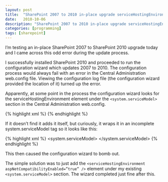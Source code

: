 ```yaml
---
layout: post
title:  "SharePoint 2007 to 2010 in-place upgrade serviceHostingEnvironment error"
date:   2010-10-06
description: "SharePoint 2007 to 2010 in-place upgrade serviceHostingEnvironment error"
categories: [programming]
tags: [sharepoint]
---
```

I’m testing an in-place SharePoint 2007 to SharePoint 2010 upgrade today and I came across this odd error during the update process.

I successfully installed SharePoint 2010 and proceeded to run the configuration wizard which updates 2007 to 2010.  The configuration process would always fail with an error in the Central Administration web.config file.  Viewing the configuration log file (the configuration wizard provided the location of it) turned up the error.

Apparently, at some point in the process the configuration wizard looks for the serviceHostingEnvironment element under the `<system.serviceModel>` section in the Central Administration web.config.

{% highlight xml %}
<serviceHostingEnvironment aspNetCompatibilityEnabled=”true” />
{% endhighlight %}

If it doesn’t find it adds it itself, but curiously, it wraps it in an incomplete system.serviceModel tag so it looks like this:

{% highlight xml %}
<system.serviceModel>
<serviceHostingEnvironment aspNetCompatibilityEnabled=”true” />
</system.serviceModel>
{% endhighlight %}

This then caused the configuration wizard to bomb out.

The simple solution was to just add the `<serviceHostingEnvironment aspNetCompatibilityEnabled=”true” />` element under my existing `<system.serviceModel>` section.  The wizard completed just fine after this.
